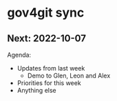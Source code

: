# gov4git sync

## Next: 2022-10-07

Agenda:
- Updates from last week
    - Demo to Glen, Leon and Alex
- Priorities for this week
- Anything else
